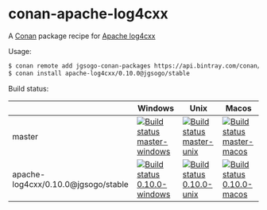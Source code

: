 # conan-apache-log4cxx
A [Conan](https://conan.io) package recipe for [Apache log4cxx](https://logging.apache.org/log4cxx/latest_stable/)

Usage:
```bash
$ conan remote add jgsogo-conan-packages https://api.bintray.com/conan/jgsogo/conan-packages
$ conan install apache-log4cxx/0.10.0@jgsogo/stable
```

Build status:

<table>
    <thead>
        <tr>
            <th></th>
            <th>Windows</th>
            <th>Unix</th>
            <th>Macos</th>
        </tr>
    </thead>
    <tr>
        <td>master</td>
        <td><a href="https://ci.appveyor.com/project/jgsogo/conan-apache-log4cxx"><img src="https://ci.appveyor.com/api/projects/status/oilu7qyx0rm815sg/branch/master" alt="Build status master-windows"/></a></td>
        <td><a href="https://travis-ci.org/jgsogo/conan-apache-log4cxx/branches"><img src="https://travis-ci.org/jgsogo/conan-apache-log4cxx.svg?branch=master" alt="Build status master-unix"/></a></td>
        <td><a href="https://travis-ci.org/jgsogo/conan-apache-log4cxx/branches"><img src="https://travis-ci.org/jgsogo/conan-apache-log4cxx.svg?branch=master" alt="Build status master-macos"/></a></td>
    </tr>
    <tr>
        <td>apache-log4cxx/0.10.0@jgsogo/stable</td>
        <td><a href="https://ci.appveyor.com/project/jgsogo/conan-apache-log4cxx"><img src="https://ci.appveyor.com/api/projects/status/oilu7qyx0rm815sg/branch/stable/v0.10.0" alt="Build status 0.10.0-windows"/></a></td>
        <td><a href="https://travis-ci.org/jgsogo/conan-apache-log4cxx/branches"><img src="https://travis-ci.org/jgsogo/conan-apache-log4cxx.svg?branch=stable%2Fv0.10.0" alt="Build status 0.10.0-unix"/></a></td>
        <td><a href="https://travis-ci.org/jgsogo/conan-apache-log4cxx/branches"><img src="https://travis-ci.org/jgsogo/conan-apache-log4cxx.svg?branch=stable%2Fv0.10.0" alt="Build status 0.10.0-macos"/></a></td>
    </tr>
</table>
